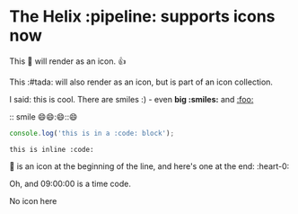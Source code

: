# The **Helix** :pipeline: supports icons now

This :tada: will render as an icon. :thumbsup:

This :#tada: will also render as an icon, but is part of an icon collection.

I said: this is cool. There are smiles :) - even **big :smiles:** and [:foo:](http://www.example.com/)

:: smile :smile::smile:::smile::::smile:

```javascript
console.log('this is in a :code: block');
```
`this is inline :code:`

:rocket: is an icon at the beginning of the line, and here's one at the end: :heart-0:

Oh, and 09:00:00 is a time code.

No icon here